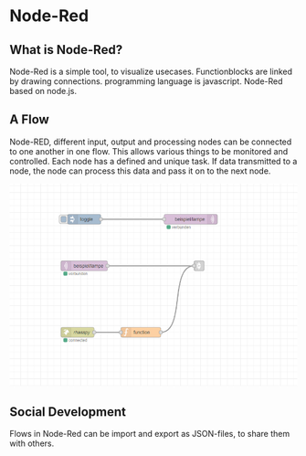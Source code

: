 # Node-Red
## What is Node-Red?
Node-Red is a simple tool, to visualize usecases. Functionblocks are linked by drawing connections.
programming language is javascript. Node-Red based on node.js. 

## A Flow
Node-RED, different input, output and processing nodes can be connected to one another in one flow. This allows various things to be monitored and controlled.
Each node has a defined and unique task.
If data transmitted to a node, the node can process this data and pass it on to the next node.

![NODE-RED](../assets/node-red-flow.png)

## Social Development
Flows in Node-Red can be import and export as JSON-files, to share them with others.